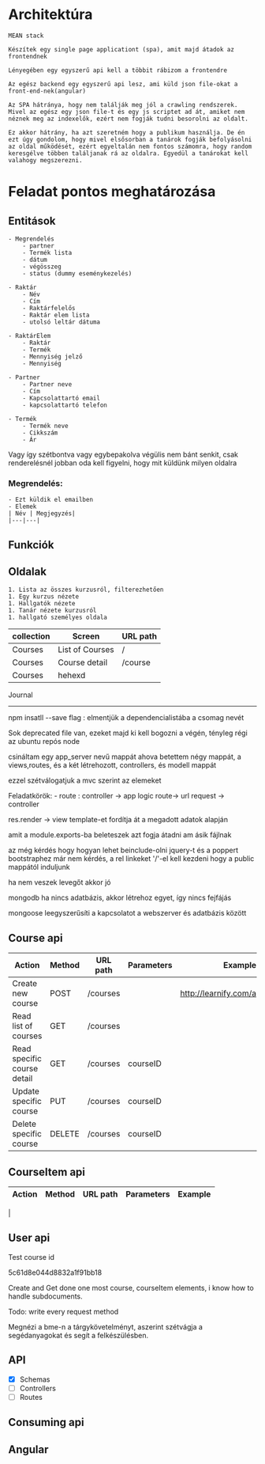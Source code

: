 # Architektúra 
    MEAN stack

    Készítek egy single page applicationt (spa), amit majd átadok az frontendnek

    Lényegében egy egyszerű api kell a többit rábizom a frontendre

    Az egész backend egy egyszerű api lesz, ami küld json file-okat a front-end-nek(angular)
    
    Az SPA hátránya, hogy nem találják meg jól a crawling rendszerek. Mivel az egész egy json file-t és egy js scriptet ad át, amiket nem néznek meg az indexelők, ezért nem fogják tudni besorolni az oldalt. 

    Ez akkor hátrány, ha azt szeretném hogy a publikum használja. De én ezt úgy gondolom, hogy mivel elsősorban a tanárok fogják befolyásolni az oldal működését, ezért egyeltalán nem fontos számomra, hogy random keresgélve többen találjanak rá az oldalra. Egyedül a tanárokat kell valahogy megszerezni.

# Feladat pontos meghatározása

## Entitások
    - Megrendelés
        - partner
        - Termék lista
        - dátum
        - végösszeg
        - status (dummy eseménykezelés)

    - Raktár
        - Név
        - Cím
        - Raktárfelelős
        - Raktár elem lista
        - utolsó leltár dátuma

    - RaktárElem
        - Raktár
        - Termék
        - Mennyiség jelző
        - Mennyiség

    - Partner
        - Partner neve
        - Cím
        - Kapcsolattartó email
        - kapcsolattartó telefon

    - Termék
        - Termék neve
        - Cikkszám
        - Ár

Vagy így szétbontva
vagy egybepakolva
végülis nem bánt senkit, csak renderelésnél jobban oda kell figyelni, hogy mit küldünk milyen oldalra
### Megrendelés:
    - Ezt küldik el emailben
    - Elemek
    | Név | Megjegyzés|
    |---|---|
    

## Funkciók



## Oldalak 

    1. Lista az összes kurzusról, filterezhetően 
    1. Egy kurzus nézete
    1. Hallgatók nézete
    1. Tanár nézete kurzusról
    1. hallgató személyes oldala

|collection| Screen | URL path|
|---|---|---|
|Courses| List of Courses| / |
|Courses| Course detail | /course |
|Courses | hehexd | | 


Journal
***************************************************************************

npm insatll --save flag : elmentjük a dependencialistába a csomag nevét 

Sok deprecated file van, ezeket majd ki kell bogozni a végén, tényleg régi az ubuntu repós node

csináltam egy app_server nevű mappát ahova betettem négy mappát, a views,routes, és a két létrehozott, controllers, és modell mappát 

ezzel szétválogatjuk a mvc szerint az elemeket

Feladatkörök:
    - route : controller -> app logic route-> url request -> controller


res.render -> view template-et fordítja át a megadott adatok alapján

amit a module.exports-ba beleteszek azt fogja átadni am ásik fájlnak

az még kérdés hogy hogyan lehet beinclude-olni jquery-t és a poppert bootstraphez
már nem kérdés, a rel linkeket '/'-el kell kezdeni hogy a public mappától induljunk

ha nem veszek levegőt akkor jó 



mongodb ha nincs adatbázis, akkor létrehoz egyet, így nincs fejfájás

mongoose leegyszerűsíti a kapcsolatot a webszerver és adatbázis között

## Course api 

|Action| Method | URL path | Parameters | Example
|---|---|---|---|---|
|Create new course | POST | /courses | |  http://learnify.com/api/locations|
|Read list of courses | GET | /courses | 
| Read specific course detail | GET | /courses| courseID   
| Update specific course | PUT | /courses | courseID ||
|Delete specific course | DELETE | /courses| courseID||

## CourseItem api
|Action| Method | URL path | Parameters | Example
|---|---|---|---|---|
|

## User api 
Test course id 

5c61d8e044d8832a1f91bb18

Create and Get done one most course, courseItem elements, i know how to handle subdocuments.

Todo: write every request method 



Megnézi a bme-n a tárgykövetelményt, aszerint szétvágja a segédanyagokat és segít a felkészülésben. 
## API

- [x] Schemas
- [ ] Controllers
- [ ] Routes

## Consuming api
## Angular